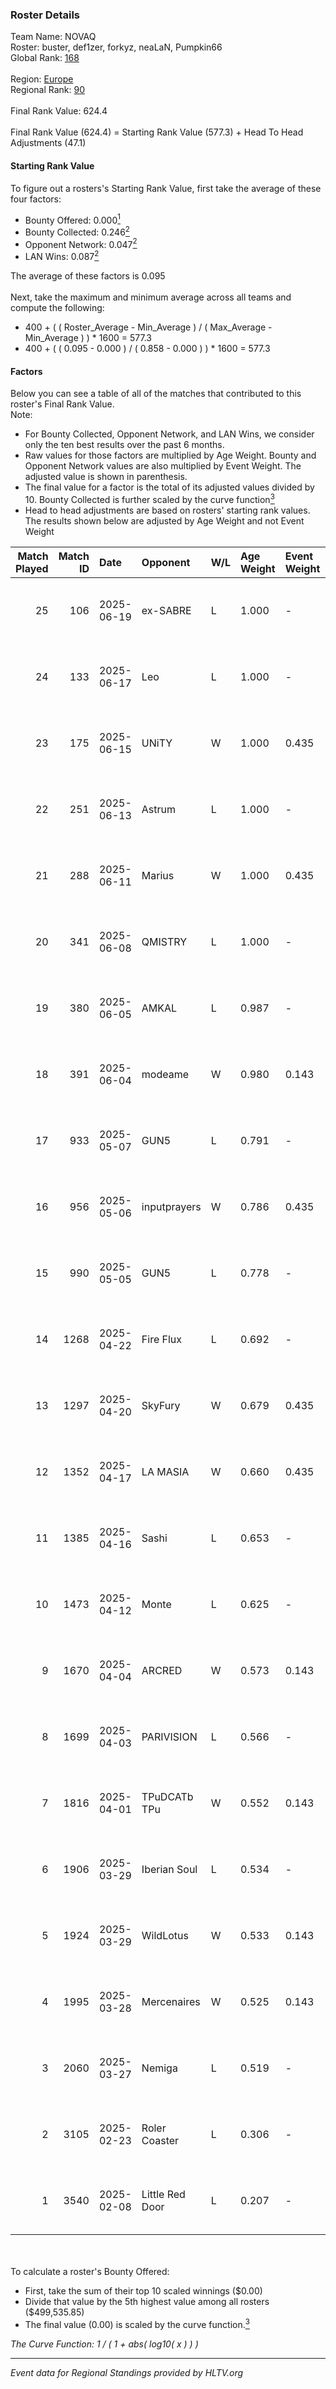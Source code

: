 ### Roster Details<br />
Team Name: NOVAQ<br />
Roster: buster, def1zer, forkyz, neaLaN, Pumpkin66<br />
Global Rank: [168](../../standings_global_2025_07_07.md)<br />
<br />
Region: [Europe]( ../../standings_europe_2025_07_07.md)<br />
Regional Rank: [90]( ../../standings_europe_2025_07_07.md)<br />
<br />
Final Rank Value:  624.4<br />
<br />
Final Rank Value (624.4) = Starting Rank Value (577.3) + Head To Head Adjustments (47.1)<br />

#### Starting Rank Value<br />
To figure out a rosters's Starting Rank Value, first take the average of these four factors:<br />
- Bounty Offered: 0.000[<sup>1</sup>](#table2)
- Bounty Collected: 0.246[<sup>2</sup>](#table1)
- Opponent Network: 0.047[<sup>2</sup>](#table1)
- LAN Wins: 0.087[<sup>2</sup>](#table1)

The average of these factors is 0.095<br />
<br />
Next, take the maximum and minimum average across all teams and compute the following:<br />
- 400 + ( ( Roster_Average - Min_Average ) / ( Max_Average - Min_Average ) ) * 1600 = 577.3
- 400 + ( ( 0.095 - 0.000 ) / ( 0.858 - 0.000 ) ) * 1600 = 577.3


#### Factors<br />
Below you can see a table of all of the matches that contributed to this roster's Final Rank Value.<br />
Note:<br />

- For Bounty Collected, Opponent Network, and LAN Wins, we consider only the ten best results over the past 6 months.
- Raw values for those factors are multiplied by Age Weight. Bounty and Opponent Network values are also multiplied by Event Weight. The adjusted value is shown in parenthesis.
- The final value for a factor is the total of its adjusted values divided by 10. Bounty Collected is further scaled by the curve function[<sup>3</sup>](#curveFunction)
- Head to head adjustments are based on rosters' starting rank values. The results shown below are adjusted by Age Weight and not Event Weight
<span id="table1"></span><br />


| Match Played | Match ID | Date       | Opponent        | W/L | Age Weight | Event Weight | Bounty Collected | Opponent Network | LAN Wins  | H2H Adj. | Roster                                     |
| -: | -: | :- | :- | :- | :- | :- | :- | :- | :- | -: | :- |
|           25 |      106 | 2025-06-19 | ex-SABRE        | L   | 1.000      | -            | -                | -                | -         |   -10.61 | buster, def1zer, forkyz, neaLaN, Pumpkin66 |
|           24 |      133 | 2025-06-17 | Leo             | L   | 1.000      | -            | -                | -                | -         |   -13.07 | buster, def1zer, forkyz, neaLaN, Pumpkin66 |
|           23 |      175 | 2025-06-15 | UNiTY           | W   | 1.000      | 0.435        | 0.001 (0.001)    | 0.272 (0.118)    | 0 (0.000) |    16.17 | buster, def1zer, forkyz, neaLaN, Pumpkin66 |
|           22 |      251 | 2025-06-13 | Astrum          | L   | 1.000      | -            | -                | -                | -         |    -2.51 | buster, def1zer, forkyz, neaLaN, Pumpkin66 |
|           21 |      288 | 2025-06-11 | Marius          | W   | 1.000      | 0.435        | 0.006 (0.003)    | 0.384 (0.167)    | 0 (0.000) |    20.51 | buster, def1zer, forkyz, neaLaN, Pumpkin66 |
|           20 |      341 | 2025-06-08 | QMISTRY         | L   | 1.000      | -            | -                | -                | -         |   -14.78 | buster, def1zer, forkyz, neaLaN, Pumpkin66 |
|           19 |      380 | 2025-06-05 | AMKAL           | L   | 0.987      | -            | -                | -                | -         |    -9.88 | buster, def1zer, forkyz, neaLaN, Pumpkin66 |
|           18 |      391 | 2025-06-04 | modeame         | W   | 0.980      | 0.143        | 0.004 (0.001)    | 0.190 (0.027)    | 0 (0.000) |    16.10 | buster, def1zer, forkyz, neaLaN, Pumpkin66 |
|           17 |      933 | 2025-05-07 | GUN5            | L   | 0.791      | -            | -                | -                | -         |    -3.54 | def1zer, forkyz, neaLaN, Pumpkin66, tasman |
|           16 |      956 | 2025-05-06 | inputprayers    | W   | 0.786      | 0.435        | 0.000 (0.000)    | 0.107 (0.037)    | 1 (0.786) |     9.88 | def1zer, forkyz, neaLaN, Pumpkin66, tasman |
|           15 |      990 | 2025-05-05 | GUN5            | L   | 0.778      | -            | -                | -                | -         |    -3.01 | def1zer, forkyz, neaLaN, Pumpkin66, tasman |
|           14 |     1268 | 2025-04-22 | Fire Flux       | L   | 0.692      | -            | -                | -                | -         |    -4.82 | def1zer, forkyz, neaLaN, Pumpkin66, tasman |
|           13 |     1297 | 2025-04-20 | SkyFury         | W   | 0.679      | 0.435        | 0.000 (0.000)    | 0.028 (0.008)    | 0 (0.000) |     8.68 | def1zer, forkyz, neaLaN, Pumpkin66, tasman |
|           12 |     1352 | 2025-04-17 | LA MASIA        | W   | 0.660      | 0.435        | 0.009 (0.003)    | 0.029 (0.008)    | 0 (0.000) |    12.10 | def1zer, forkyz, neaLaN, Pumpkin66, tasman |
|           11 |     1385 | 2025-04-16 | Sashi           | L   | 0.653      | -            | -                | -                | -         |    -2.60 | def1zer, forkyz, neaLaN, Pumpkin66, tasman |
|           10 |     1473 | 2025-04-12 | Monte           | L   | 0.625      | -            | -                | -                | -         |    -4.99 | def1zer, forkyz, neaLaN, Pumpkin66, tasman |
|            9 |     1670 | 2025-04-04 | ARCRED          | W   | 0.573      | 0.143        | 0.018 (0.001)    | 0.191 (0.016)    | 0 (0.000) |    14.85 | def1zer, forkyz, neaLaN, Pumpkin66, tasman |
|            8 |     1699 | 2025-04-03 | PARIVISION      | L   | 0.566      | -            | -                | -                | -         |    -1.16 | def1zer, forkyz, neaLaN, Pumpkin66, tasman |
|            7 |     1816 | 2025-04-01 | TPuDCATb TPu    | W   | 0.552      | 0.143        | 0.009 (0.001)    | 0.876 (0.069)    | 0 (0.000) |    14.06 | def1zer, forkyz, neaLaN, Pumpkin66, tasman |
|            6 |     1906 | 2025-03-29 | Iberian Soul    | L   | 0.534      | -            | -                | -                | -         |    -1.40 | def1zer, forkyz, neaLaN, Pumpkin66, tasman |
|            5 |     1924 | 2025-03-29 | WildLotus       | W   | 0.533      | 0.143        | 0.000 (0.000)    | 0.229 (0.017)    | 0 (0.000) |    10.53 | def1zer, forkyz, neaLaN, Pumpkin66, tasman |
|            4 |     1995 | 2025-03-28 | Mercenaires     | W   | 0.525      | 0.143        | 0.000 (0.000)    | 0.059 (0.004)    | 0 (0.000) |     7.45 | def1zer, forkyz, neaLaN, Pumpkin66, tasman |
|            3 |     2060 | 2025-03-27 | Nemiga          | L   | 0.519      | -            | -                | -                | -         |    -0.53 | def1zer, forkyz, neaLaN, Pumpkin66, tasman |
|            2 |     3105 | 2025-02-23 | Roler Coaster   | L   | 0.306      | -            | -                | -                | -         |    -5.64 | def1zer, forkyz, neaLaN, Pumpkin66, tasman |
|            1 |     3540 | 2025-02-08 | Little Red Door | L   | 0.207      | -            | -                | -                | -         |    -4.74 | def1zer, forkyz, neaLaN, Pumpkin66, tasman |

<br />
<span id="table2"></span><br />
To calculate a roster's Bounty Offered:<br />

- First, take the sum of their top 10 scaled winnings ($0.00)
- Divide that value by the 5th highest value among all rosters ($499,535.85)
- The final value (0.00) is scaled by the curve function.[<sup>3</sup>](#curveFunction)

<span id="curveFunction"></span>_The Curve Function: 1 / ( 1 + abs( log10( x ) ) )_<br />

---
_Event data for Regional Standings provided by HLTV.org_<br />
